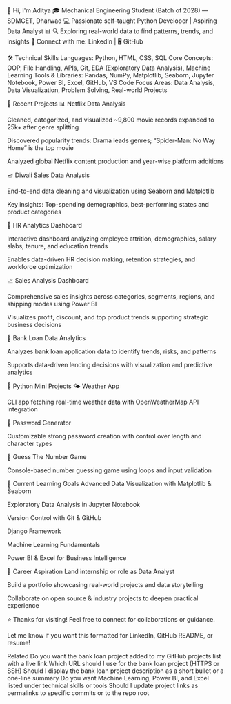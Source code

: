 👋 Hi, I'm Aditya
🎓 Mechanical Engineering Student (Batch of 2028) — SDMCET, Dharwad
💻 Passionate self-taught Python Developer | Aspiring Data Analyst 📊
🔍 Exploring real-world data to find patterns, trends, and insights
🔗 Connect with me: LinkedIn | 🖥️ GitHub

🛠️ Technical Skills
Languages: Python, HTML, CSS, SQL
Core Concepts: OOP, File Handling, APIs, Git, EDA (Exploratory Data Analysis), Machine Learning
Tools & Libraries: Pandas, NumPy, Matplotlib, Seaborn, Jupyter Notebook, Power BI, Excel, GitHub, VS Code
Focus Areas: Data Analysis, Data Visualization, Problem Solving, Real-world Projects

🚀 Recent Projects
📊 Netflix Data Analysis

Cleaned, categorized, and visualized ~9,800 movie records expanded to 25k+ after genre splitting

Discovered popularity trends: Drama leads genres; “Spider-Man: No Way Home” is the top movie

Analyzed global Netflix content production and year-wise platform additions

🪔 Diwali Sales Data Analysis

End-to-end data cleaning and visualization using Seaborn and Matplotlib

Key insights: Top-spending demographics, best-performing states and product categories

💼 HR Analytics Dashboard

Interactive dashboard analyzing employee attrition, demographics, salary slabs, tenure, and education trends

Enables data-driven HR decision making, retention strategies, and workforce optimization

📈 Sales Analysis Dashboard

Comprehensive sales insights across categories, segments, regions, and shipping modes using Power BI

Visualizes profit, discount, and top product trends supporting strategic business decisions

🏦 Bank Loan Data Analytics

Analyzes bank loan application data to identify trends, risks, and patterns

Supports data-driven lending decisions with visualization and predictive analytics

🐍 Python Mini Projects
🌤️ Weather App

CLI app fetching real-time weather data with OpenWeatherMap API integration

🔐 Password Generator

Customizable strong password creation with control over length and character types

🔢 Guess The Number Game

Console-based number guessing game using loops and input validation

🎯 Current Learning Goals
Advanced Data Visualization with Matplotlib & Seaborn

Exploratory Data Analysis in Jupyter Notebook

Version Control with Git & GitHub

Django Framework

Machine Learning Fundamentals

Power BI & Excel for Business Intelligence

🌟 Career Aspiration
Land internship or role as Data Analyst

Build a portfolio showcasing real-world projects and data storytelling

Collaborate on open source & industry projects to deepen practical experience

⭐ Thanks for visiting! Feel free to connect for collaborations or guidance.

Let me know if you want this formatted for LinkedIn, GitHub README, or resume!

Related
Do you want the bank loan project added to my GitHub projects list with a live link
Which URL should I use for the bank loan project (HTTPS or SSH)
Should I display the bank loan project description as a short bullet or a one-line summary
Do you want Machine Learning, Power BI, and Excel listed under technical skills or tools
Should I update project links as permalinks to specific commits or to the repo root
